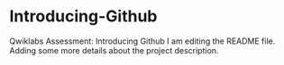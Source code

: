 # Introducing-Github
Qwiklabs Assessment: Introducing Github
I am editing the README file. Adding some more details about the project description.


